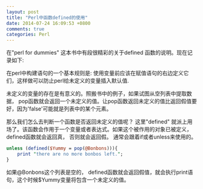 ```yaml
---
layout: post
title: "Perl中函数defined的使用"
date: 2014-07-24 16:09:53 +0800
comments: true
categories: Perl
---
```

在"perl for dummies" 这本书中有段很精彩的关于defined 函数的说明。现在记录如下:    

在perl中构建语句的一个基本规则是: 使用变量前应该在赋值语句的右边定义它们，这样做可以防止perl给未定义的变量插入默认值.  

未定义的变量的存在是有意义的。照搬书中的例子，如果试图从空列表中提取数据， pop函数就会返回一个未定义的值。让pop函数返回未定义的值比返回假值要好，因为'false'可能就是列表中的某个元素。  

那么我们怎么去判断一个函数是否返回未定义的值呢？ 这里"defined" 就派上用场了。该函数会作用于一个变量或者表达式。如果这个被作用的对象已被定义，defined函数就会返回真， 否则就会返回假。 通常会跟着if或者unless来使用的。  

```perl
unless (defined($Yummy = pop(@Bonbons))){
	print "there are no more bonbos left.";
}  

```  
如果@Bonbons这个列表是空的， defined函数就会返回假值，就会执行print语句，这个时候$Yummy变量将包含一个未定义的值。   



